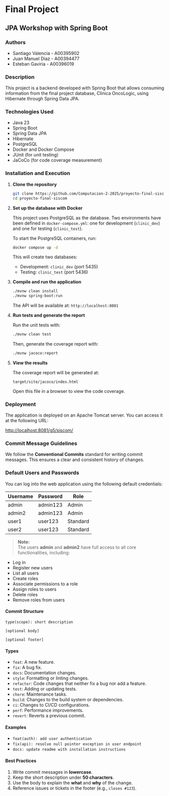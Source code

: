 # Final Project

## JPA Workshop with Spring Boot

### Authors

- Santiago Valencia - A00395902
- Juan Manuel Díaz - A00394477
- Esteban Gaviria - A00396019

### Description

This project is a backend developed with Spring Boot that allows consuming information from the final project database, Clínica OncoLogic, using Hibernate through Spring Data JPA.

### Technologies Used

- Java 23
- Spring Boot
- Spring Data JPA
- Hibernate
- PostgreSQL
- Docker and Docker Compose
- JUnit (for unit testing)
- JaCoCo (for code coverage measurement)

### Installation and Execution

1. **Clone the repository**

    ```bash
    git clone https://github.com/Computacion-2-2025/proyecto-final-siscom.git
    cd proyecto-final-siscom
    ```

2. **Set up the database with Docker**

    This project uses PostgreSQL as the database. Two environments have been defined in `docker-compose.yml`: one for development (`clinic_dev`) and one for testing (`clinic_test`).

    To start the PostgreSQL containers, run:

    ```bash
    docker compose up -d
    ```

    This will create two databases:

    - Development: `clinic_dev` (port 5435)
    - Testing: `clinic_test` (port 5436)

3. **Compile and run the application**

    ```bash
    ./mvnw clean install
    ./mvnw spring-boot:run
    ```

    The API will be available at: `http://localhost:8081`

4. **Run tests and generate the report**

    Run the unit tests with:

    ```bash
    ./mvnw clean test
    ```

    Then, generate the coverage report with:

    ```bash
    ./mvnw jacoco:report
    ```

5. **View the results**

    The coverage report will be generated at:

    `target/site/jacoco/index.html`

    Open this file in a browser to view the code coverage.

### Deployment

The application is deployed on an Apache Tomcat server. You can access it at the following URL:

[http://localhost:8081/g5/siscom/](http://localhost:8081/g5/siscom/)

### Commit Message Guidelines

We follow the **Conventional Commits** standard for writing commit messages.
This ensures a clear and consistent history of changes.

### Default Users and Passwords

You can log into the web application using the following default credentials:

| Username | Password  | Role     |
|----------|-----------|----------|
| admin    | admin123  | Admin    |
| admin2   | admin123  | Admin    |
| user1    | user123   | Standard |
| user2    | user123   | Standard |

> **Note:**  
> The users **admin** and **admin2** have full access to all core functionalities, including:

- Log in
- Register new users
- List all users
- Create roles
- Associate permissions to a role
- Assign roles to users
- Delete roles
- Remove roles from users

#### Commit Structure

```
type(scope): short description

[optional body]

[optional footer]
```

#### Types

- `feat`: A new feature.
- `fix`: A bug fix.
- `docs`: Documentation changes.
- `style`: Formatting or linting changes.
- `refactor`: Code changes that neither fix a bug nor add a feature.
- `test`: Adding or updating tests.
- `chore`: Maintenance tasks.
- `build`: Changes to the build system or dependencies.
- `ci`: Changes to CI/CD configurations.
- `perf`: Performance improvements.
- `revert`: Reverts a previous commit.

#### Examples

- `feat(auth): add user authentication`
- `fix(api): resolve null pointer exception in user endpoint`
- `docs: update readme with installation instructions`

#### Best Practices

1. Write commit messages in **lowercase**.
2. Keep the short description under **50 characters**.
3. Use the body to explain the **what** and **why** of the change.
4. Reference issues or tickets in the footer (e.g., `closes #123`).
